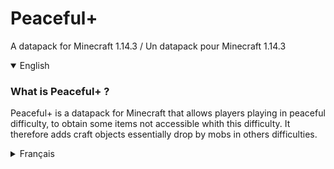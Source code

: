 # Peaceful+
A datapack for Minecraft 1.14.3 / Un datapack pour Minecraft 1.14.3

<details open>
  <summary>English</summary>
  
### What is Peaceful+ ?
Peaceful+ is a datapack for Minecraft that allows players playing in peaceful difficulty, to obtain some items not accessible whith this difficulty. It therefore adds craft objects essentially drop by mobs in others difficulties.

</details>

<details>
  <summary>Français</summary>

### Qu'est que Peaceful+ ?
Peaceful+ est un datapack pour Minecraft qui permet aux joueurs jouant en difficulté paisible, d'obtenir certains items non accessibles avec cette difficulté. Il rajoute donc des craft d'objets essentiellement laisser par les mobs dans les autres difficultés.

C'est nouveaux crafts sont automatiquement débloqués par le ou les joueurs lorsqu'ils se connectent pour la première fois sur leur monde ou sur un serveur après l'installation de ce datapack.

Une liste de ces nouveaux crafts vous est indiqué dans le tableau des progrès dans l'onglet correspondant. En voici la liste ici pour les curieux :

- Bâton de Blaze (Blaze Rod)
- Souffle de dragon (Dragon Breath)
- Perles de l'Ender (Ender Pearl)
- Larme de Ghast (Ghast Tear)
- Etoile du Nether (Nether Star)
- Membrane de Phantom (Phantom Membrane)
- Carapace de Shulker (Shulker Shell)
- Boule de Slime (Slime Ball)
- Ficelle (String)
- Totem d'immortalité (Totem of Undying)
- Trident (Trident)
- Et d'autres à venir ...

### Liste des crafts

<br>

#### ![Blaze Rod](https://gamepedia.cursecdn.com/minecraft_fr_gamepedia/3/3a/B%C3%A2ton_de_Blaze.png?version=6bef504800ee17e512a09a3fcecf1b50) Bâton de Blaze


</details>
